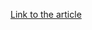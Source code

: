 [Link to the article](https://www.bitdefender.com/en-us/blog/labs/sponsored-ad-fraud-mystery-box-scams-flood-social-media)
